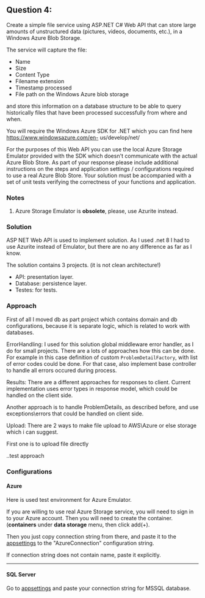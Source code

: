 ## Question 4:
Create a simple file service using ASP.NET C# Web API that can store large amounts of unstructured data (pictures,
videos, documents, etc.), in a Windows Azure Blob Storage. 

The service will capture the file:

- Name
- Size
- Content Type
- Filename extension
- Timestamp processed
- File path on the Windows Azure blob storage

and store this information on a database structure to be able to query historically files that have been processed
successfully from where and when.

You will require the Windows Azure SDK for .NET which you can find here https://www.windowsazure.com/en-
us/develop/net/  

For the purposes of this Web API you can use the local Azure Storage Emulator provided with the SDK which doesn't
communicate with the actual Azure Blob Store. As part of your response please include additional instructions on the
steps and application settings / configurations required to use a real Azure Blob Store.
Your solution must be accompanied with a set of unit tests verifying the correctness of your functions and application.


### Notes
1. Azure Storage Emulator is **obsolete**, please, use Azurite instead.

### Solution
ASP NET Web API is used to implement solution. As I used .net 8 I had to use Azurite instead of Emulator,
but there are no any difference as far as I know.

The solution contains 3 projects. (it is not clean architecture!)
- API: presentation layer.
- Database: persistence layer.
- Testes: for tests.


### Approach
First of all I moved db as part project which contains domain and db configurations, because it is 
separate logic, which is related to work with databases.

ErrorHandling:
I used for this solution global middleware error handler, as I do for small projects. There are a lots of 
approaches how this can be done. For example in this case definition of custom ```ProblemDetailFactory```, with list 
of error codes could be done. 
For that case, also implement base controller to handle all errors occured during process.

Results:
There are a different approaches for responses to client. Current implementation uses error types in response model,
which could be handled on the client side.

Another approach is to handle ProblemDetails, as described before, and use exceptions\errors that could be handled 
on client side.

Upload:
There are 2 ways to make file upload to AWS\Azure or else storage which i can suggest.

First one is to upload file directly

..test approach

### Configurations

#### Azure

Here is used test environment for Azure Emulator.

If you are willing to use real Azure Storage service, you will
need to sign in to your Azure account.
Then you will need to create the container. 
(**containers** under **data storage** menu, then click add(+).

Then you just copy connection string from there, and paste it to the
[appsettings](BlobStorage/appsettings.json) to the "AzureConnection" configuration string.

If connection string does not contain name, paste it explicitly.

____
#### SQL Server
Go to 
[appsettings](BlobStorage/appsettings.json) 
and paste your connection string for MSSQL database.